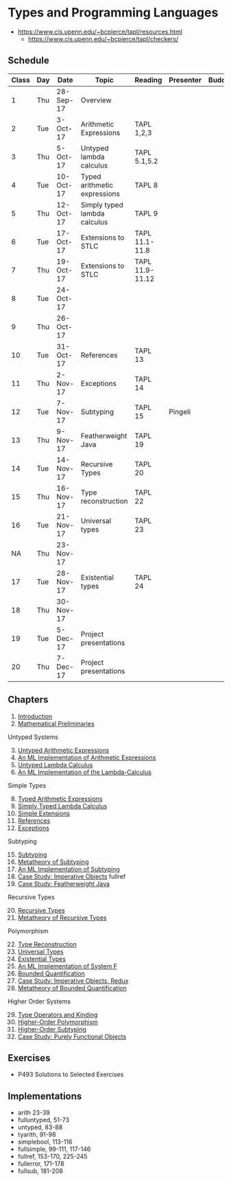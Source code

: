 # Types and Programming Languages

- https://www.cis.upenn.edu/~bcpierce/tapl/resources.html
  - https://www.cis.upenn.edu/~bcpierce/tapl/checkers/
## Schedule

Class | Day | Date | Topic | Reading | Presenter | Buddy |  
-- | -- | -- | -- | -- | -- | -- | --
1 | Thu | 28-Sep-17 | Overview |   |   |   |  
2 | Tue | 3-Oct-17 | Arithmetic Expressions | TAPL 1,2,3 |   |   |  
3 | Thu | 5-Oct-17 | Untyped lambda calculus | TAPL 5.1,5.2 |   |   |  
4 | Tue | 10-Oct-17 | Typed arithmetic expressions | TAPL 8 |  |  |  
5 | Thu | 12-Oct-17 | Simply typed lambda calculus | TAPL 9 |  |  |  
6 | Tue | 17-Oct-17 | Extensions to STLC | TAPL 11.1-11.8 |  |   |  
7 | Thu | 19-Oct-17 | Extensions to STLC | TAPL 11.9-11.12 |  |  |  
8 | Tue | 24-Oct-17 |   |   |   |   | Conference
9 | Thu | 26-Oct-17 |   |   |   |   | Conference
10 | Tue | 31-Oct-17 | References | TAPL 13 |  |   |  
11 | Thu | 2-Nov-17 | Exceptions | TAPL 14 |  |  |  
12 | Tue | 7-Nov-17 | Subtyping | TAPL 15 | Pingeli |   |  
13 | Thu | 9-Nov-17 | Featherweight Java | TAPL 19 |  |   |  
14 | Tue | 14-Nov-17 | Recursive Types | TAPL 20 |  |   |  
15 | Thu | 16-Nov-17 | Type reconstruction | TAPL 22 |   |   |  
16 | Tue | 21-Nov-17 | Universal types | TAPL 23 |   |   |  
NA | Thu | 23-Nov-17 |   |   |   |   |  
17 | Tue | 28-Nov-17 | Existential types | TAPL 24 |   |   |  
18 | Thu | 30-Nov-17 |   |   |   |   |  
19 | Tue | 5-Dec-17 | Project presentations |   |   |   |  
20 | Thu | 7-Dec-17 | Project presentations

## Chapters

1. [Introduction](01-introduction.md)
2. [Mathematical Preliminaries](02-math-preliminaries.md)

Untyped Systems

3. [Untyped Arithmetic Expressions](03-untyped-arithmetic-expressions.md)
4. [An ML Implementation of Arithmetic Expressions](04-ml-impl-arith-exp.md)
5. [Untyped Lambda Calculus](05-untyped-lambda-calculs.md)
7. [An ML Implementation of the Lambda-Calculus](07-ml-impl-lambda-calculus.md)

Simple Types

8. [Typed Arithmetic Expressions](08-typed-arithmetic-expressions.md)
9. [Simply Typed Lambda Calculus](09-simply-typed-lambda-calculus.md)
11. [Simple Extensions](11-simple-extensions.md)
13. [References](13-references.md)
14. [Exceptions](14-exceptions.md)

Subtyping

15. [Subtyping](15-subtyping.md)
16. [Metatheory of Subtyping](16-metatheory-of-subtyping.md)
17. [An ML Implementation of Subtyping](17-ml-impl-subtyping.md)
18. [Case Study: Imperative Objects](18-imperative-objects.md) fullref
19. [Case Study: Featherweight Java](19-featherweight-java.md)

Recursive Types

20. [Recursive Types](20-recursive-types.md)
21. [Metatheory of Recursive Types](21-metatheory-of-recursive-types.md)

Polymorphism

22. [Type Reconstruction](22-type-reconstruction.md)
23. [Universal Types](23-universal-types.md)
24. [Existential Types](24-existential-types.md)
25. [An ML Implementation of System F](25-ml-impl-systemf.md)
26. [Bounded Quantification](26-bounded-quantification.md)
27. [Case Study: Imperative Objects, Redux](27-imperative-objects-redux.md)
28. [Metatheory of Bounded Quantification](28-metathoery-of-bounded-quantification.md)

Higher Order Systems

29. [Type Operators and Kinding](29-type-operators-and-kinding.md)
30. [Higher-Order Polymorphism](30-higher-order-polymorphism.md)
31. [Higher-Order Subtyping](31-higher-order-subtyping.md)
32. [Case Study: Purely Functional Objects](32-purely-functional-objects.md)

## Exercises

- P493 Solutions to Selected Exercises

## Implementations

- arith 23-39
- fulluntyped, 51-73
- untyped, 83-88
- tyarith, 91-98
- simplebool, 113-116
- fullsimple, 99-111, 117-146
- fullref, 153-170, 225-245
- fullerror, 171-178
- fullsub, 181-208

